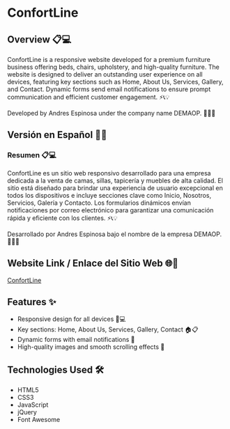 # ConfortLine

## Overview 📋💻

ConfortLine is a responsive website developed for a premium furniture business offering beds, chairs, upholstery, and high-quality furniture. The website is designed to deliver an outstanding user experience on all devices, featuring key sections such as Home, About Us, Services, Gallery, and Contact. Dynamic forms send email notifications to ensure prompt communication and efficient customer engagement. ⚡📞💡

Developed by Andres Espinosa under the company name DEMAOP. 🌟✨🚀

## Versión en Español 🌟🚀

### Resumen 📋💻

ConfortLine es un sitio web responsivo desarrollado para una empresa dedicada a la venta de camas, sillas, tapicería y muebles de alta calidad. El sitio está diseñado para brindar una experiencia de usuario excepcional en todos los dispositivos e incluye secciones clave como Inicio, Nosotros, Servicios, Galería y Contacto. Los formularios dinámicos envían notificaciones por correo electrónico para garantizar una comunicación rápida y eficiente con los clientes. ⚡📞💡

Desarrollado por Andres Espinosa bajo el nombre de la empresa DEMAOP. 🚀✨🌟

## Website Link / Enlace del Sitio Web 🌐🔗

[ConfortLine](hhttps://andresespi.github.io/ConfortLine/)

## Features ✨

- Responsive design for all devices 📱💻
- Key sections: Home, About Us, Services, Gallery, Contact 🏠📋
- Dynamic forms with email notifications 📧
- High-quality images and smooth scrolling effects 🌟

## Technologies Used 🛠️

- HTML5
- CSS3
- JavaScript
- jQuery
- Font Awesome